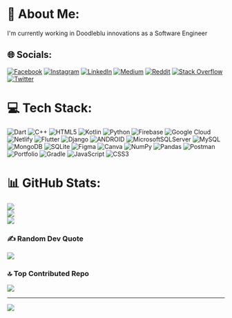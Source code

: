 # 💫 About Me:
I'm currently working in Doodleblu innovations as a Software Engineer


## 🌐 Socials:
[![Facebook](https://img.shields.io/badge/Facebook-%231877F2.svg?logo=Facebook&logoColor=white)](https://facebook.com/Magesh.kanna.007) [![Instagram](https://img.shields.io/badge/Instagram-%23E4405F.svg?logo=Instagram&logoColor=white)](https://instagram.com/Magesh_kanna) [![LinkedIn](https://img.shields.io/badge/LinkedIn-%230077B5.svg?logo=linkedin&logoColor=white)](https://linkedin.com/in/Mageshkanna) [![Medium](https://img.shields.io/badge/Medium-12100E?logo=medium&logoColor=white)](https://medium.com/@codermagesh) [![Reddit](https://img.shields.io/badge/Reddit-%23FF4500.svg?logo=Reddit&logoColor=white)](https://reddit.com/user/Magesh_K) [![Stack Overflow](https://img.shields.io/badge/-Stackoverflow-FE7A16?logo=stack-overflow&logoColor=white)](https://stackoverflow.com/users/MageshK) [![Twitter](https://img.shields.io/badge/Twitter-%231DA1F2.svg?logo=Twitter&logoColor=white)](https://twitter.com/M_a_g_e_s_h) 

# 💻 Tech Stack:
![Dart](https://img.shields.io/badge/dart-%230175C2.svg?style=for-the-badge&logo=dart&logoColor=white) ![C++](https://img.shields.io/badge/c++-%2300599C.svg?style=for-the-badge&logo=c%2B%2B&logoColor=white) ![HTML5](https://img.shields.io/badge/html5-%23E34F26.svg?style=for-the-badge&logo=html5&logoColor=white) ![Kotlin](https://img.shields.io/badge/kotlin-%230095D5.svg?style=for-the-badge&logo=kotlin&logoColor=white) ![Python](https://img.shields.io/badge/python-3670A0?style=for-the-badge&logo=python&logoColor=ffdd54) ![Firebase](https://img.shields.io/badge/firebase-%23039BE5.svg?style=for-the-badge&logo=firebase) ![Google Cloud](https://img.shields.io/badge/Google%20Cloud-%234285F4.svg?style=for-the-badge&logo=google-cloud&logoColor=white) ![Netlify](https://img.shields.io/badge/netlify-%23000000.svg?style=for-the-badge&logo=netlify&logoColor=#00C7B7) ![Flutter](https://img.shields.io/badge/Flutter-%2302569B.svg?style=for-the-badge&logo=Flutter&logoColor=white) ![Django](https://img.shields.io/badge/django-%23092E20.svg?style=for-the-badge&logo=django&logoColor=white) ![ANDROID](https://img.shields.io/badge/android-%2320232a.svg?style=for-the-badge&logo=android&logoColor=%a4c639) ![MicrosoftSQLServer](https://img.shields.io/badge/Microsoft%20SQL%20Sever-CC2927?style=for-the-badge&logo=microsoft%20sql%20server&logoColor=white) ![MySQL](https://img.shields.io/badge/mysql-%2300f.svg?style=for-the-badge&logo=mysql&logoColor=white) ![MongoDB](https://img.shields.io/badge/MongoDB-%234ea94b.svg?style=for-the-badge&logo=mongodb&logoColor=white) ![SQLite](https://img.shields.io/badge/sqlite-%2307405e.svg?style=for-the-badge&logo=sqlite&logoColor=white) 	![Figma](https://img.shields.io/badge/figma-%23F24E1E.svg?style=for-the-badge&logo=figma&logoColor=white) ![Canva](https://img.shields.io/badge/Canva-%2300C4CC.svg?style=for-the-badge&logo=Canva&logoColor=white) ![NumPy](https://img.shields.io/badge/numpy-%23013243.svg?style=for-the-badge&logo=numpy&logoColor=white) ![Pandas](https://img.shields.io/badge/pandas-%23150458.svg?style=for-the-badge&logo=pandas&logoColor=white) ![Postman](https://img.shields.io/badge/Postman-FF6C37?style=for-the-badge&logo=postman&logoColor=white) ![Portfolio](https://img.shields.io/badge/Portfolio-%23000000.svg?style=for-the-badge&logo=firefox&logoColor=#FF7139) ![Gradle](https://img.shields.io/badge/Gradle-02303A.svg?style=for-the-badge&logo=Gradle&logoColor=white) ![JavaScript](https://img.shields.io/badge/javascript-%23323330.svg?style=for-the-badge&logo=javascript&logoColor=%23F7DF1E) ![CSS3](https://img.shields.io/badge/css3-%231572B6.svg?style=for-the-badge&logo=css3&logoColor=white)
# 📊 GitHub Stats:
![](https://github-readme-stats.vercel.app/api?username=Magesh-Doodleblue&theme=dark&hide_border=false&include_all_commits=true&count_private=true)<br/>
![](https://github-readme-streak-stats.herokuapp.com/?user=Magesh-Doodleblue&theme=dark&hide_border=false)<br/>
![](https://github-readme-stats.vercel.app/api/top-langs/?username=Magesh-Doodleblue&theme=dark&hide_border=false&include_all_commits=true&count_private=true&layout=compact)

### ✍️ Random Dev Quote
![](https://quotes-github-readme.vercel.app/api?type=vetical&theme=radical)

### 🔝 Top Contributed Repo
![](https://github-contributor-stats.vercel.app/api?username=Magesh-Doodleblue&limit=5&theme=dark&combine_all_yearly_contributions=true)

---
[![](https://visitcount.itsvg.in/api?id=Magesh-Doodleblue&icon=0&color=0)](https://visitcount.itsvg.in)

<!-- Proudly created with GPRM ( https://gprm.itsvg.in ) -->
